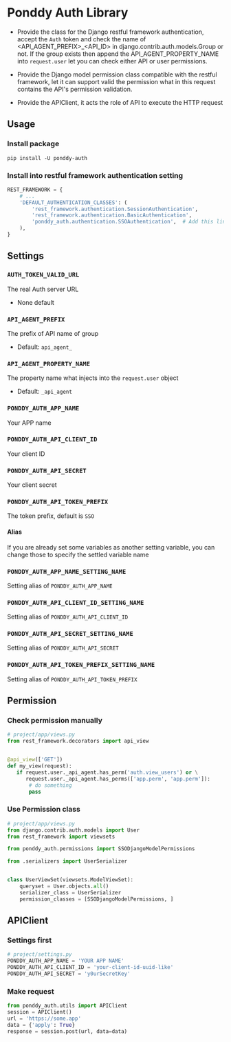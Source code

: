 # Ponddy Auth Library
- Provide the class for the Django restful framework authentication, accept the `Auth` token and check the name of <API_AGENT_PREFIX>_<API_ID> in django.contrib.auth.models.Group or not.
If the group exists then append the API_AGENT_PROPERTY_NAME into `request.user` let you can check either API or user permissions.

- Provide the Django model permission class compatible with the restful framework, let it can support valid the permission what in this request contains the API's permission validation.

- Provide the APIClient, it acts the role of API to execute the HTTP request

## Usage
### Install package
```shell-script
pip install -U ponddy-auth
```

### Install into restful framework authentication setting
```python
REST_FRAMEWORK = {
    # ...
    'DEFAULT_AUTHENTICATION_CLASSES': (
        'rest_framework.authentication.SessionAuthentication',
        'rest_framework.authentication.BasicAuthentication',
        'ponddy_auth.authentication.SSOAuthentication',  # Add this line
    ),
}
```

## Settings
### `AUTH_TOKEN_VALID_URL`
The real Auth server URL
 - None default
### `API_AGENT_PREFIX`
The prefix of API name of group
 - Default: `api_agent_`
### `API_AGENT_PROPERTY_NAME`
The property name what injects into the `request.user` object
 - Default: `_api_agent`
### `PONDDY_AUTH_APP_NAME`
Your APP name
### `PONDDY_AUTH_API_CLIENT_ID`
Your client ID
### `PONDDY_AUTH_API_SECRET`
Your client secret
### `PONDDY_AUTH_API_TOKEN_PREFIX`
The token prefix, default is `SSO`

#### Alias
If you are already set some variables as another setting variable, you can change those to specify the settled variable name
### `PONDDY_AUTH_APP_NAME_SETTING_NAME`
Setting alias of `PONDDY_AUTH_APP_NAME`
### `PONDDY_AUTH_API_CLIENT_ID_SETTING_NAME`
Setting alias of `PONDDY_AUTH_API_CLIENT_ID`
### `PONDDY_AUTH_API_SECRET_SETTING_NAME`
Setting alias of `PONDDY_AUTH_API_SECRET`
### `PONDDY_AUTH_API_TOKEN_PREFIX_SETTING_NAME`
Setting alias of `PONDDY_AUTH_API_TOKEN_PREFIX`

## Permission
### Check permission manually
```python
# project/app/views.py
from rest_framework.decorators import api_view


@api_view(['GET'])
def my_view(request):
   if request.user._api_agent.has_perm('auth.view_users') or \
      request.user._api_agent.has_perms(['app.perm', 'app.perm']):
       # do something
       pass
```

### Use Permission class
```python
# project/app/views.py
from django.contrib.auth.models import User
from rest_framework import viewsets

from ponddy_auth.permissions import SSODjangoModelPermissions

from .serializers import UserSerializer


class UserViewSet(viewsets.ModelViewSet):
    queryset = User.objects.all()
    serializer_class = UserSerializer
    permission_classes = [SSODjangoModelPermissions, ]
 ```

## APIClient
### Settings first
```python
# project/settings.py
PONDDY_AUTH_APP_NAME = 'YOUR APP NAME'
PONDDY_AUTH_API_CLIENT_ID = 'your-client-id-uuid-like'
PONDDY_AUTH_API_SECRET = 'y0urSecretKey'
```
### Make request
```python
from ponddy_auth.utils import APIClient
session = APIClient()
url = 'https://some.app'
data = {'apply': True}
response = session.post(url, data=data)
```
